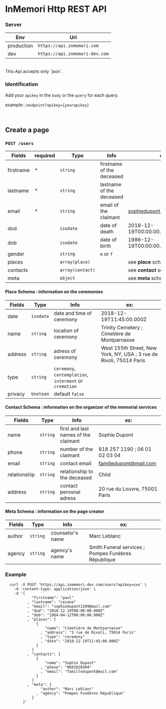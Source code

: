 # InMemori Http REST API  

### Server

| Env        | Url                              |
|------------|----------------------------------|
| production | `https://api.inmemori.com`       |
| dev        | `https://api.inmemori-dev.com`   |

<br/>
This Api accepts only `json`.

### Identification

Add your `apikey` in the `body` or the `query` for each query. 

example: `/endpoint?apikey={yourapikey}`
  
  
<br/>

## Create a page

### `POST /users`


| Fields          | required| Type           | Info                | ex:                            |
|-----------------|---------|----------------|---------------------|--------------------------------|
| firstname       |    *    | `string`       |firstname of the deceased                     |                                |
| lastname        |    *    | `string`       |lastname of the deceased                     |                                |
| email           |    *    | `string`       |email of the claimant                     | sophiedupont1289@mail.com      |
| dod             |         | `isodate`      | date of death       | 2018-12-19T00:00:00.000Z       |
| dob             |         | `isodate`      | date of birth       | 1986-12-19T00:00:00.000Z       |
| gender          |         | `string`       | `m` or `f`          |                                |
| places          |         | `array(place)` |                     | see **place** schema           |
| contacts        |         | `array(contact)`|                    | see **contact** schema         |
| meta            |         | `object`       |                     | see **meta** schema            |



#### Place Schema : information on the ceremonies


| Fields          | Type           | Info                | ex:                            |
|-----------------|----------------|---------------------|--------------------------------|
| date            | `isodate`      | date and time of ceremony| 2018-12-19T11:45:00.000Z       |
| name            | `string`       | location of ceremony| Trinity Cemetery ; Cimetière de Montparnasse      |
| address         | `string`       | adress of ceremony  | West 155th Street, New York, NY, USA ; 3 rue de Rivoli, 75014 Paris 
| type            | `string`       | `ceremony`, `contemplation`, `interment` or `cremation`|     |
| privacy         | `boolean`      | default `false`     |     |



#### Contact Schema : information on the organizer of the memorial services


| Fields          | Type           | Info                | ex:                            |
|-----------------|----------------|---------------------|--------------------------------|
| name            | `string `      |first and last names of the claimant| Sophie Dupont                  |
| phone           | `string `      |number of the claimant                     |818 257 1190 ; 06 01 02 03 04                     |
| email           | `string `      |contact email        |familledupont@mail.com    |
| relationship    | `string `      |relationship to the deceased      |Child    |
| address         | `string `      | contact perosnal adress                     |20 rue du Louvre, 75001 Paris         |



#### Meta Schema : information on the page creator


| Fields          | Type           | Info                | ex:                            |
|-----------------|----------------|---------------------|--------------------------------|
| author          | `string `      | counselor's name    | Marc Leblanc                   |
| agency          | `string `      | agency's name       | Smith Funeral services ; Pompes Funèbres République|



### Example

  ```curl
    curl -X POST 'https://api.inmemori-dev.com/users?apikey=xxx' \
      -H 'content-type: application/json' \
      -d '{ 
              "firstname": "paul"
            , "lastname": "cezane"
            , "email": "sophiedupont1289@mail.com"
            , "dod": "2018-12-19T00:00:00.000Z"
            , "dob": "1964-04-12T00:00:00.000Z"
            , "places": [
                { 
                    "name": "Cimetière de Montparnasse"
                  , "address": "3 rue de Rivoli, 75014 Paris"
                  , "type": "ceremony"
                  , "date": "2018-12-19T11:45:00.000Z"
                }
              ]
            , "contacts": [
                { 
                    "name": "Sophie Dupont"
                  , "phone": "0601020304"
                  , "email": "familledupont@mail.com"
                }
              ] 
            , "meta": {
                  "author": "Marc Leblanc"
                , "agency": "Pompes Funèbres République"
              } 
          }'
  ```
